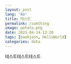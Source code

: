 ```yaml
---
layout: post
lang: 'ko'
title: 테스트
permalink: /somthing
image: potato.png
date: 2021-04-14-12:20
tags: [baekjoon, HelloWorld]
categories: data
---
```




테스트테스트테스트